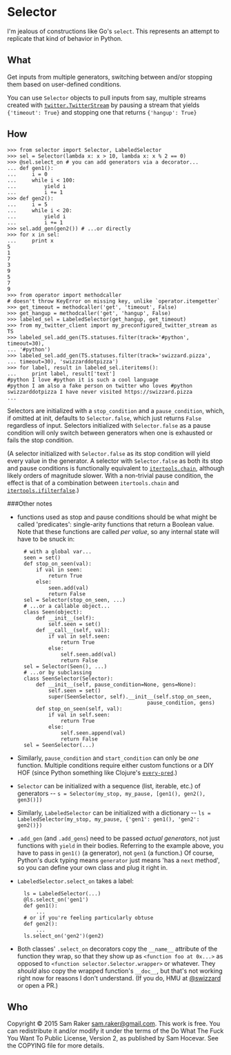 # Selector
I'm jealous of constructions like Go's `select`. This represents an attempt
to replicate that kind of behavior in Python.

## What
Get inputs from multiple generators, switching between and/or stopping them
based on user-defined conditions.

You can use `Selector` objects to pull inputs from say, multiple streams
created with [`twitter.TwitterStream`](https://github.com/sixohsix/twitter#the-twitterstream-class)
by pausing a stream that yields `{'timeout': True}` and stopping one that
returns `{'hangup': True}`

## How

    >>> from selector import Selector, LabeledSelector
    >>> sel = Selector(lambda x: x > 10, lambda x: x % 2 == 0)
    >>> @sel.select_on # you can add generators via a decorator...
    ... def gen1():
    ...     i = 0
    ...     while i < 100:
    ...         yield i
    ...         i += 1
    >>> def gen2():
    ...     i = 5
    ...     while i < 20:
    ...         yield i
    ...         i += 1
    >>> sel.add_gen(gen2()) # ...or directly
    >>> for x in sel:
    ...     print x
    5
    1
    7
    3
    9
    5
    7
    9
    >>> from operator import methodcaller
    # doesn't throw KeyError on missing key, unlike `operator.itemgetter`
    >>> get_timeout = methodcaller('get', 'timeout', False)
    >>> get_hangup = methodcaller('get', 'hangup', False)
    >>> labeled_sel = LabeledSelector(get_hangup, get_timeout)
    >>> from my_twitter_client import my_preconfigured_twitter_stream as TS
    >>> labeled_sel.add_gen(TS.statuses.filter(track='#python', timeout=30),
    ... '#python')
    >>> labeled_sel.add_gen(TS.statuses.filter(track='swizzard.pizza',
    ... timeout=30), 'swizzarddotpizza')
    >>> for label, result in labeled_sel.iteritems():
    ...     print label, result['text']
    #python I love #python it is such a cool language
    #python I am also a fake person on twitter who loves #python
    swizzarddotpizza I have never visited https://swizzard.pizza
    ...

Selectors are initialized with a `stop_condition` and a `pause_condition`,
which, if omitted at init, defaults to `Selector.false`, which just returns
`False` regardless of input. Selectors initialized with `Selector.false` as
a pause condition will only switch between generators when one is exhausted
or fails the stop condition.

(A selector initialized with `Selector.false` as its stop condition will yield
every value in the generator. A selector with `Selector.false` as both its stop
and pause conditions is functionally equivalent to [`itertools.chain`](https://docs.python.org/2/library/itertools.html#itertools.chain),
although likely orders of magnitude slower. With a non-trivial pause condition,
the effect is that of a combination between `itertools.chain` and
[`itertools.ifilterfalse`](https://docs.python.org/2/library/itertools.html#itertools.ifilterfalse).)

###Other notes
* functions used as stop and pause conditions should be what might be called
  'predicates': single-arity functions that return a Boolean value. Note that
  these functions are called _per value_, so any internal state will have to
  be snuck in:

        # with a global var...
        seen = set()
        def stop_on_seen(val):
            if val in seen:
                return True
            else:
                seen.add(val)
                return False
        sel = Selector(stop_on_seen, ...)
        # ...or a callable object...
        class Seen(object):
            def __init__(self):
                self.seen = set()
            def __call__(self, val):
                if val in self.seen:
                    return True
                else:
                    self.seen.add(val)
                    return False
        sel = Selector(Seen(), ...)
        # ...or by subclassing
        class SeenSelector(Selector):
            def __init__(self, pause_condition=None, gens=None):
                self.seen = set()
                super(SeenSelector, self).__init__(self.stop_on_seen,
                                                pause_condition, gens)
            def stop_on_seen(self, val):
                if val in self.seen:
                    return True
                else:
                    self.seen.append(val)
                    return False
        sel = SeenSelector(...)

* Similarly, `pause_condition` and `start_condition` can only be _one_
  function. Multiple conditions require either custom functions or a DIY
  HOF (since Python something like Clojure's
  [`every-pred`](http://conj.io/store/v1/org.clojure/clojure/1.7.0-beta3/clj/clojure.core/every-pred).)

* `Selector` can be initialized with a sequence (list, iterable, etc.) of
  generators -- `s = Selector(my_stop, my_pause, [gen1(), gen2(), gen3()])`
* Similarly, `LabeledSelector` can be initialized with a dictionary --
  `ls = LabeledSelector(my_stop, my_pause, {'gen1': gen1(), 'gen2': gen2()})`
* `.add_gen` (and `.add_gens`) need to be passed _actual generators_, not
  just functions with `yield` in their bodies. Referring to the example above,
  you have to pass in `gen1()` (a generator), not `gen1` (a function.) Of
  course, Python's duck typing means `generator` just means 'has a `next`
  method', so you can define your own class and plug it right in.
* `LabeledSelector.select_on` takes a label:

        ls = LabeledSelector(...)
        @ls.select_on('gen1')
        def gen1():
            ...
        # or if you're feeling particularly obtuse
        def gen2():
            ...
        ls.select_on('gen2')(gen2)

* Both classes' `.select_on` decorators copy the `__name__` attribute of the
  function they wrap, so that they show up as `<function foo at 0x...>` as
  opposed to `<function selector.Selector.wrapper>` or whatever. They
  _should_ also copy the wrapped function's `__doc__`, but that's not
  working right now for reasons I don't understand. (If you do, HMU at
  [@swizzard](https://twitter.com/swizzard) or open a PR.)


## Who
Copyright © 2015 Sam Raker <sam.raker@gmail.com>.
This work is free. You can redistribute it and/or modify it under the
terms of the Do What The Fuck You Want To Public License, Version 2,
as published by Sam Hocevar. See the COPYING file for more details.

